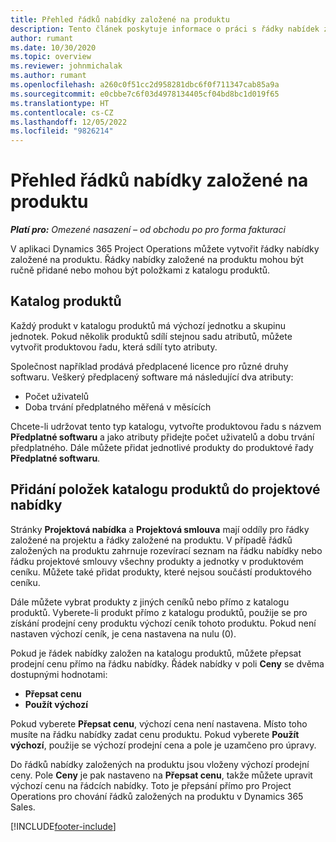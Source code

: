 ```yaml
---
title: Přehled řádků nabídky založené na produktu
description: Tento článek poskytuje informace o práci s řádky nabídek založených na produktu.
author: rumant
ms.date: 10/30/2020
ms.topic: overview
ms.reviewer: johnmichalak
ms.author: rumant
ms.openlocfilehash: a260c0f51cc2d958281dbc6f0f711347cab85a9a
ms.sourcegitcommit: e0cbbe7c6f03d4978134405cf04bd8bc1d019f65
ms.translationtype: HT
ms.contentlocale: cs-CZ
ms.lasthandoff: 12/05/2022
ms.locfileid: "9826214"
---
```

# <a name="product-based-quote-lines-overview"></a>Přehled řádků nabídky založené na produktu

_**Platí pro:** Omezené nasazení – od obchodu po pro forma fakturaci_

V aplikaci Dynamics 365 Project Operations můžete vytvořit řádky nabídky založené na produktu. Řádky nabídky založené na produktu mohou být ručně přidané nebo mohou být položkami z katalogu produktů.

## <a name="product-catalog"></a>Katalog produktů

Každý produkt v katalogu produktů má výchozí jednotku a skupinu jednotek. Pokud několik produktů sdílí stejnou sadu atributů, můžete vytvořit produktovou řadu, která sdílí tyto atributy. 

Společnost například prodává předplacené licence pro různé druhy softwaru. Veškerý předplacený software má následující dva atributy:

- Počet uživatelů
- Doba trvání předplatného měřená v měsících

Chcete-li udržovat tento typ katalogu, vytvořte produktovou řadu s názvem **Předplatné softwaru** a jako atributy přidejte počet uživatelů a dobu trvání předplatného. Dále můžete přidat jednotlivé produkty do produktové řady **Předplatné softwaru**.

## <a name="add-product-catalog-items-to-a-project-quote"></a>Přidání položek katalogu produktů do projektové nabídky

Stránky **Projektová nabídka** a **Projektová smlouva** mají oddíly pro řádky založené na projektu a řádky založené na produktu. V případě řádků založených na produktu zahrnuje rozevírací seznam na řádku nabídky nebo řádku projektové smlouvy všechny produkty a jednotky v produktovém ceníku. Můžete také přidat produkty, které nejsou součástí produktového ceníku.

Dále můžete vybrat produkty z jiných ceníků nebo přímo z katalogu produktů. Vyberete-li produkt přímo z katalogu produktů, použije se pro získání prodejní ceny produktu výchozí ceník tohoto produktu. Pokud není nastaven výchozí ceník, je cena nastavena na nulu (0).

Pokud je řádek nabídky založen na katalogu produktů, můžete přepsat prodejní cenu přímo na řádku nabídky. Řádek nabídky v poli **Ceny** se dvěma dostupnými hodnotami:

- **Přepsat cenu**
- **Použít výchozí**

Pokud vyberete **Přepsat cenu**, výchozí cena není nastavena. Místo toho musíte na řádku nabídky zadat cenu produktu. Pokud vyberete **Použít výchozí**, použije se výchozí prodejní cena a pole je uzamčeno pro úpravy.

Do řádků nabídky založených na produktu jsou vloženy výchozí prodejní ceny. Pole **Ceny** je pak nastaveno na **Přepsat cenu**, takže můžete upravit výchozí cenu na řádcích nabídky. Toto je přepsání přímo pro Project Operations pro chování řádků založených na produktu v Dynamics 365 Sales.


[!INCLUDE[footer-include](../../includes/footer-banner.md)]
